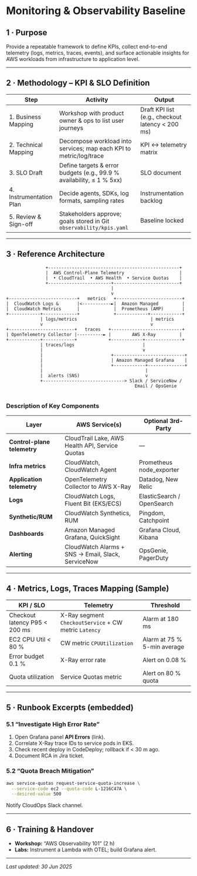 # Monitoring & Observability Baseline

## 1 · Purpose  
Provide a repeatable framework to define KPIs, collect end-to-end telemetry (logs, metrics, traces, events), and surface actionable insights for AWS workloads from infrastructure to application level.

---

## 2 · Methodology – KPI & SLO Definition

| Step | Activity | Output |
|------|----------|--------|
| 1. Business Mapping | Workshop with product owner & ops to list user journeys | Draft KPI list (e.g., checkout latency < 200 ms) |
| 2. Technical Mapping | Decompose workload into services; map each KPI to metric/log/trace | KPI ↔ telemetry matrix |
| 3. SLO Draft | Define targets & error budgets (e.g., 99.9 % availability, ≤ 1 % 5xx) | SLO document |
| 4. Instrumentation Plan | Decide agents, SDKs, log formats, sampling rates | Instrumentation backlog |
| 5. Review & Sign-off | Stakeholders approve; goals stored in Git `observability/kpis.yaml` | Baseline locked |

---

## 3 · Reference Architecture


```
               +--------------------------------------------------+
               |  AWS Control-Plane Telemetry                     |
               |  • CloudTrail  • AWS Health  • Service Quotas    |
               +------------------------+-------------------------+
                                        |
                                        v
+--------------------------+   metrics   +-------------------------+
|  CloudWatch Logs &       |<-----------►|  Amazon Managed         |
|  CloudWatch Metrics      |             |  Prometheus (AMP)       |
+------------+-------------+             +------------+------------+
             | logs/metrics                            | metrics
             v                                         v
+-------------------------+   traces   +---------------------------+
| OpenTelemetry Collector |----------► |        AWS X-Ray         |
+------------+------------+            +------------+--------------+
             | traces/logs                          |
             |                                      v
             |                          +---------------------------+
             |                          | Amazon Managed Grafana    |
             |                          +------------+--------------+
             |                                       |
             |  alerts (SNS)                         v
             +-------------------------------> Slack / ServiceNow /
                                                 Email / OpsGenie


```

### Description of Key Components

| Layer | AWS Service(s) | Optional 3rd-Party |
|-------|---------------|--------------------|
| **Control-plane telemetry** | CloudTrail Lake, AWS Health API, Service Quotas | — |
| **Infra metrics** | CloudWatch, CloudWatch Agent | Prometheus node_exporter |
| **Application telemetry** | OpenTelemetry Collector to AWS X-Ray | Datadog, New Relic |
| **Logs** | CloudWatch Logs, Fluent Bit (EKS/ECS) | ElasticSearch / OpenSearch |
| **Synthetic/RUM** | CloudWatch Synthetics, RUM | Pingdom, Catchpoint |
| **Dashboards** | Amazon Managed Grafana, QuickSight | Grafana Cloud, Kibana |
| **Alerting** | CloudWatch Alarms + SNS → Email, Slack, ServiceNow | OpsGenie, PagerDuty |

---

## 4 · Metrics, Logs, Traces Mapping (Sample)

| KPI / SLO | Telemetry | Threshold |
|-----------|-----------|-----------|
| Checkout latency P95 < 200 ms | X-Ray segment `CheckoutService` + CW metric `Latency` | Alarm at 180 ms |
| EC2 CPU Util < 80 % | CW metric `CPUUtilization` | Alarm at 75 % 5-min average |
| Error budget 0.1 % | X-Ray error rate | Alert on 0.08 % |
| Quota utilization | Service Quotas metric | Alert on 80 % quota |

---

## 5 · Runbook Excerpts (embedded)

### 5.1 “Investigate High Error Rate”

1. Open Grafana panel **API Errors** (link).  
2. Correlate X-Ray trace IDs to service pods in EKS.  
3. Check recent deploy in CodeDeploy; rollback if < 30 m ago.  
4. Document RCA in Jira ticket.

### 5.2 “Quota Breach Mitigation”

```bash
aws service-quotas request-service-quota-increase \
  --service-code ec2 --quota-code L-1216C47A \
  --desired-value 500
```

Notify CloudOps Slack channel.

---

## 6 · Training & Handover

* **Workshop:** “AWS Observability 101” (2 h)
* **Labs:** Instrument a Lambda with OTEL; build Grafana alert.

---

*Last updated: 30 Jun 2025*
